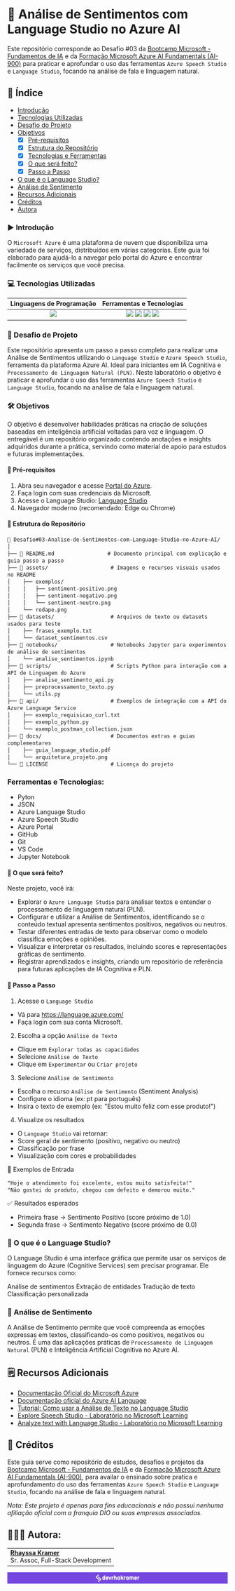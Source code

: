 # 🤖 Análise de Sentimentos com Language Studio no Azure AI

Este repositório corresponde ao Desafio #03 da  [Bootcamp Microsoft - Fundamentos de IA](https://www.dio.me/bootcamp/microsoft-fundamentos-de-ia) e da [Formação Microsoft Azure AI Fundamentals (AI-900)](https://web.dio.me/track/2150f9b5-b06f-4a59-ade6-ab163c24f089) para praticar e aprofundar o uso das ferramentas `Azure Speech Studio` e `Language Studio`, focando na análise de fala e linguagem natural. 

## 📑 Índice
- [Introdução](https://github.com/rhayssakramer/formacao-ai-fundamentals/tree/main/Desafio%2303-Analise-de-Sentimentos-com-Language-Studio-no-Azure-AI#introdu%C3%A7%C3%A3o)
- [Tecnologias Utilizadas]()
- [Desafio do Projeto](https://github.com/rhayssakramer/formacao-ai-fundamentals/tree/main/Desafio%2303-Analise-de-Sentimentos-com-Language-Studio-no-Azure-AI#-desafio-de-projeto)
- [Objetivos](https://github.com/rhayssakramer/formacao-ai-fundamentals/tree/main/Desafio%2303-Analise-de-Sentimentos-com-Language-Studio-no-Azure-AI#%EF%B8%8F-objetivos)  
  - [x] [Pré-requisitos](https://github.com/rhayssakramer/formacao-ai-fundamentals/tree/main/Desafio%2303-Analise-de-Sentimentos-com-Language-Studio-no-Azure-AI#-pr%C3%A9-requisitos)  
  - [x] [Estrutura do Repositório]()
  - [x] [Tecnologias e Ferramentas]()
  - [x] [O que será feito?]()
  - [x] [Passo a Passo](https://github.com/rhayssakramer/formacao-ai-fundamentals/tree/main/Desafio%2303-Analise-de-Sentimentos-com-Language-Studio-no-Azure-AI#-passo-a-passo-an%C3%A1lise-de-sentimentos)  
- [O que é o Language Studio?](https://github.com/rhayssakramer/formacao-ai-fundamentals/tree/main/Desafio%2303-Analise-de-Sentimentos-com-Language-Studio-no-Azure-AI#-o-que-%C3%A9-o-language-studio)  
- [Análise de Sentimento]()  
- [Recursos Adicionais](https://github.com/rhayssakramer/formacao-ai-fundamentals/tree/main/Desafio%2303-Analise-de-Sentimentos-com-Language-Studio-no-Azure-AI#%EF%B8%8F-recursos-adicionais)
- [Créditos]()
- [Autora]()

### ▶️ Introdução
O `Microsoft Azure` é uma plataforma de nuvem que disponibiliza uma variedade de serviços, distribuídos em várias categorias. Este guia foi elaborado para ajudá-lo a navegar pelo portal do Azure e encontrar facilmente os serviços que você precisa.

### 💻 Tecnologias Utilizadas

| Linguagens de Programação | Ferramentas e Tecnologias |
| :-----------------: | :-----------------------: |
| <img height="40" src="https://skillicons.dev/icons?i=py"> | <img height="40" src="https://skillicons.dev/icons?i=github"> <img height="40" src="https://skillicons.dev/icons?i=git"> <img height="40" src="https://skillicons.dev/icons?i=vscode"> <img height="40" src="https://skillicons.dev/icons?i=azure">

### 🎯 Desafio de Projeto
Este repositório apresenta um passo a passo completo para realizar uma Análise de Sentimentos utilizando o `Language Studio` e `Azure Speech Studio`, ferramenta da plataforma Azure AI. Ideal para iniciantes em IA Cognitiva e `Processamento de Linguagem Natural (PLN)`. Neste laboratório o objetivo é praticar e aprofundar o uso das ferramentas `Azure Speech Studio` e `Language Studio`, focando na análise de fala e linguagem natural. 

### 🛠️ Objetivos
O objetivo é desenvolver habilidades práticas na criação de soluções baseadas em inteligência artificial voltadas para voz e linguagem. O entregável é um repositório organizado contendo anotações e insights adquiridos durante a prática, servindo como material de apoio para estudos e futuras implementações.

#### 📌 Pré-requisitos
1. Abra seu navegador e acesse [Portal do Azure](portal.azure.com).
2. Faça login com suas credenciais da Microsoft.
3. Acesse o Language Studio: [Language Studio](https://language.azure.com/)
4. Navegador moderno (recomendado: Edge ou Chrome)

#### 📁 Estrutura do Repositório
```
📂 Desafio#03-Analise-de-Sentimentos-com-Language-Studio-no-Azure-AI/
│
├── 📄 README.md                 # Documento principal com explicação e guia passo a passo
├── 📂 assets/                    # Imagens e recursos visuais usados no README
│    ├── exemplos/
│    │   ├── sentiment-positivo.png
│    │   ├── sentiment-negativo.png
│    │   └── sentiment-neutro.png
│    └── rodape.png
├── 📂 datasets/                  # Arquivos de texto ou datasets usados para teste
│    ├── frases_exemplo.txt
│    └── dataset_sentimentos.csv
├── 📂 notebooks/                 # Notebooks Jupyter para experimentos de análise de sentimentos
│    └── analise_sentimentos.ipynb
├── 📂 scripts/                   # Scripts Python para interação com a API de Linguagem do Azure
│    ├── analise_sentimento_api.py
│    ├── preprocessamento_texto.py
│    └── utils.py
├── 📂 api/                       # Exemplos de integração com a API do Azure Language Service
│    ├── exemplo_requisicao_curl.txt
│    ├── exemplo_python.py
│    └── exemplo_postman_collection.json
├── 📂 docs/                      # Documentos extras e guias complementares
│    ├── guia_language_studio.pdf
│    └── arquitetura_projeto.png
└── 📄 LICENSE                    # Licença do projeto
```
### Ferramentas e Tecnologias:
- Pyton
- JSON
- Azure Language Studio
- Azure Speech Studio
- Azure Portal
- GitHub
- Git
- VS Code
- Jupyter Notebook

#### 🧠 O que será feito?
Neste projeto, você irá:
- Explorar o `Azure Language Studio` para analisar textos e entender o processamento de linguagem natural (PLN).
- Configurar e utilizar a Análise de Sentimentos, identificando se o conteúdo textual apresenta sentimentos positivos, negativos ou neutros.
- Testar diferentes entradas de texto para observar como o modelo classifica emoções e opiniões.
- Visualizar e interpretar os resultados, incluindo scores e representações gráficas de sentimento.
- Registrar aprendizados e insights, criando um repositório de referência para futuras aplicações de IA Cognitiva e PLN.

#### 🚀 Passo a Passo
1. Acesse o `Language Studio`
- Vá para https://language.azure.com/
- Faça login com sua conta Microsoft.
2. Escolha a opção `Análise de Texto`
- Clique em `Explorar todas as capacidades`
- Selecione `Análise de Texto`
- Clique em `Experimentar` ou `Criar projeto`
3. Selecione `Análise de Sentimento`
- Escolha o recurso `Análise de Sentimento` (Sentiment Analysis)
- Configure o idioma (ex: pt para português)
- Insira o texto de exemplo (ex: "Estou muito feliz com esse produto!")
4. Visualize os resultados
- O `Language Studio` vai retornar:
- Score geral de sentimento (positivo, negativo ou neutro)
- Classificação por frase
- Visualização com cores e probabilidades

🧪 Exemplos de Entrada 
```
"Hoje o atendimento foi excelente, estou muito satisfeita!"
"Não gostei do produto, chegou com defeito e demorou muito."
```

✅ Resultados esperados
- Primeira frase → Sentimento Positivo (score próximo de 1.0)
- Segunda frase → Sentimento Negativo (score próximo de 0.0)

### 🧠 O que é o Language Studio?
O Language Studio é uma interface gráfica que permite usar os serviços de linguagem do Azure (Cognitive Services) sem precisar programar. Ele fornece recursos como:

Análise de sentimentos
Extração de entidades
Tradução de texto
Classificação personalizada

### 🤖 Análise de Sentimento
A Análise de Sentimento permite que você compreenda as emoções expressas em textos, classificando-os como positivos, negativos ou neutros. É uma das aplicações práticas de `Processamento de Linguagem Natural` (PLN) e Inteligência Artificial Cognitiva no Azure AI.

## 🗒️ Recursos Adicionais
- [Documentação Oficial do Microsoft Azure](https://docs.microsoft.com/azure)
- [Documentação oficial do Azure AI Language](https://learn.microsoft.com/pt-br/azure/ai-services/language-service/overview)
- [Tutorial: Como usar a Análise de Texto no Language Studio](https://learn.microsoft.com/pt-br/azure/ai-services/language-service/sentiment-opinion-mining/overview)
- [Explore Speech Studio - Laboratório no Microsoft Learning](https://microsoftlearning.github.io/mslearn-ai-fundamentals/Instructions/Labs/09-speech.html)
- [Analyze text with Language Studio - Laboratório no Microsoft Learning](https://microsoftlearning.github.io/mslearn-ai-fundamentals/Instructions/Labs/06-text-analysis.html)

## 🔗 Créditos
Este guia serve como repositório de estudos, desafios e projetos da [Bootcamp Microsoft - Fundamentos de IA](https://www.dio.me/bootcamp/microsoft-fundamentos-de-ia) e da [Formação Microsoft Azure AI Fundamentals (AI-900)](https://web.dio.me/track/2150f9b5-b06f-4a59-ade6-ab163c24f089), para availar o ensinado sobre pratica e aprofundamento do uso das ferramentas `Azure Speech Studio` e `Language Studio`, focando na análise de fala e linguagem natural.

*Nota: Este projeto é apenas para fins educacionais e não possui nenhuma afiliação oficial com a franquia DIO ou suas empresas associadas.*

## 👩🏼‍💻 Autora:
<table style="border=0">
  <tr>
    <td align="left">
      <a href="https://github.com/rhayssakramer">
        <span><b>Rhayssa Kramer</b></span>
      </a>
      <br>
      <span>Sr. Assoc, Full-Stack Development</span>
    </td>
  </tr>
</table>

<div align="center"><a href="https://github.com/rhayssakramer"><img src="https://github.com/rhayssakramer/rhayssakramer/blob/main/img/rodape.png"></a></div>